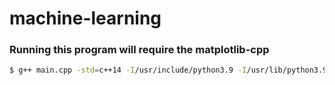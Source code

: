 # machine-learning

### Running this program will require the matplotlib-cpp

```bash
$ g++ main.cpp -std=c++14 -I/usr/include/python3.9 -I/usr/lib/python3.9/site-packages/numpy/core/include -lpython3.9 -o main && ./main
```
